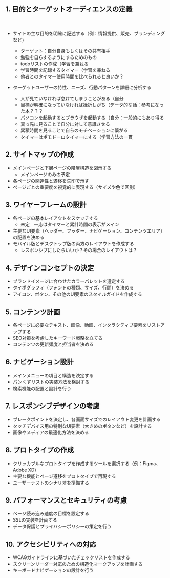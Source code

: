 ## 1. 目的とターゲットオーディエンスの定義
　　
- サイトの主な目的を明確に記述する（例：情報提供、販売、ブランディングなど）
  - ターゲット：自分自身もしくはその共有相手
  - 勉強を自らするようにするためのもの
  - todoリストの作成（学習を兼ねる
  - 学習時間を記録するタイマー（学習を兼ねる
  - 他者とのタイマー使用時間を比べられると良いか？

- ターゲットユーザーの特性、ニーズ、行動パターンを詳細に分析する
  - 人が見ていなければ怠けてしまうことがある（自分
  - 目標が明確になっていなければ挫折しがち（データ的な話：参考になった本？？？
  - パソコンを起動するとブラウザを起動する（自分：一般的にもあり得る
  - 真っ先に見ることで自分に対して意識させる
  - 累積時間を見ることで自らのモチベーションに繋がる
  - タイマーはポモドーロタイマーにする（学習方法の一貫

## 2. サイトマップの作成

- メインページと下層ページの階層構造を図示する
  - メインページのみの予定
- 各ページの関連性と遷移を矢印で示す
- ページごとの重要度を視覚的に表現する（サイズや色で区別）

## 3. ワイヤーフレームの設計

- 各ページの基本レイアウトをスケッチする
  - 未定　一応はタイマーと累計時間の表示がメイン
- 主要なUI要素（ヘッダー、フッター、ナビゲーション、コンテンツエリア）の配置を決める
- モバイル版とデスクトップ版の両方のレイアウトを作成する
  - レスポンシブにしたらいいか？その場合のレイアウトは？

## 4. デザインコンセプトの決定

- ブランドイメージに合わせたカラーパレットを選定する
- タイポグラフィ（フォントの種類、サイズ、行間）を決める
- アイコン、ボタン、その他のUI要素のスタイルガイドを作成する

## 5. コンテンツ計画

- 各ページに必要なテキスト、画像、動画、インタラクティブ要素をリストアップする
- SEO対策を考慮したキーワード戦略を立てる
- コンテンツの更新頻度と担当者を決める

## 6. ナビゲーション設計

- メインメニューの項目と構造を決定する
- パンくずリストの実装方法を検討する
- 検索機能の配置と設計を行う

## 7. レスポンシブデザインの考慮

- ブレークポイントを決定し、各画面サイズでのレイアウト変更を計画する
- タッチデバイス用の特別なUI要素（大きめのボタンなど）を設計する
- 画像やメディアの最適化方法を決める

## 8. プロトタイプの作成

- クリッカブルなプロトタイプを作成するツールを選択する（例：Figma、Adobe XD）
- 主要な機能とページ遷移をプロトタイプで再現する
- ユーザーテストのシナリオを準備する

## 9. パフォーマンスとセキュリティの考慮

- ページ読み込み速度の目標を設定する
- SSLの実装を計画する
- データ保護とプライバシーポリシーの策定を行う

## 10. アクセシビリティへの対応

- WCAGガイドラインに基づいたチェックリストを作成する
- スクリーンリーダー対応のための構造化マークアップを計画する
- キーボードナビゲーションの設計を行う
